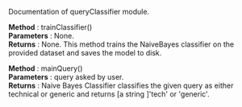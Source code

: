 Documentation of queryClassifier module.

**Method** : trainClassifier()    
**Parameters** : None.    
**Returns** : None. This method trains the NaiveBayes classifier on the provided dataset and saves the model to disk.  

**Method** : mainQuery()  
**Parameters** : query asked by user.  
**Returns** : Naive Bayes Classifier classifies the given query as either technical or generic and returns [a string ]'tech' or 'generic'.  
